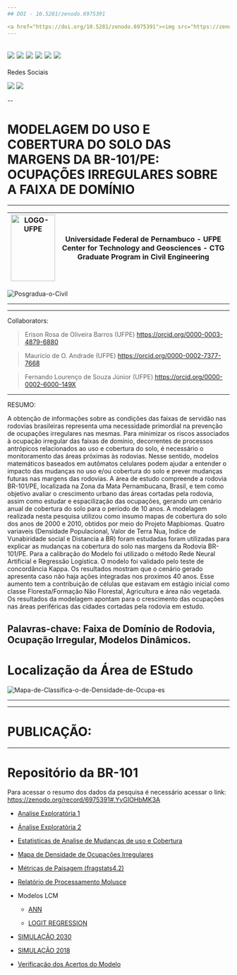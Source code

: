 ```yaml
--- 
## DOI - 10.5281/zenodo.6975391

<a href="https://doi.org/10.5281/zenodo.6975391"><img src="https://zenodo.org/badge/DOI/10.5281/zenodo.6975391.svg" alt="DOI"></a>
---
```

![](https://img.shields.io/github/stars/pandao/editor.md.svg)
![](https://img.shields.io/github/forks/pandao/editor.md.svg)
![](https://img.shields.io/github/tag/pandao/editor.md.svg)
![](https://img.shields.io/github/release/pandao/editor.md.svg)
![](https://img.shields.io/github/issues/pandao/editor.md.svg)
![](https://img.shields.io/bower/v/editor.md.svg)
---


Redes Sociais

![](https://img.shields.io/badge/GitHub-100000?style=for-the-badge&logo=github&logoColor=white)
![](https://img.shields.io/badge/LinkedIn-0077B5?style=for-the-badge&logo=linkedin&logoColor=white)

--

# MODELAGEM DO USO E COBERTURA DO SOLO DAS MARGENS DA BR-101/PE: OCUPAÇÕES IRREGULARES SOBRE A FAIXA DE DOMÍNIO
---

|  <img src="https://i.ibb.co/wBZCHCx/LOGO-UFPE.jpg" alt="LOGO-UFPE" border="0" width="100px" height="150px">  	| Universidade Federal de Pernambuco - UFPE<br>Center for Technology and Geosciences - CTG<br>Graduate Program in Civil Engineering 	|
|---	|---	|
<img src="https://i.ibb.co/7WTyDsP/Posgradua-o-Civil.jpg" alt="Posgradua-o-Civil" border="0">


----

----
Collaborators:

> Erison Rosa de Oliveira Barros (UFPE)  https://orcid.org/0000-0003-4879-6880

> Maurício de O. Andrade (UFPE) https://orcid.org/0000-0002-7377-7668

> Fernando Lourenço de Souza Júnior (UFPE)  https://orcid.org/0000-0002-6000-149X
---



RESUMO:

A obtenção de informações sobre as condições das faixas de servidão nas rodovias brasileiras representa uma necessidade primordial na prevenção de ocupações irregulares nas mesmas. Para minimizar os riscos associados à ocupação irregular das faixas de domínio, decorrentes de processos antrópicos relacionados ao uso e cobertura do solo, é necessário o monitoramento das áreas próximas às rodovias. Nesse sentido, modelos matemáticos baseados em autômatos celulares podem ajudar a entender o impacto das mudanças no uso e/ou cobertura do solo e prever mudanças futuras nas margens das rodovias. A área de estudo compreende a rodovia BR-101/PE, localizada na Zona da Mata Pernambucana, Brasil, e tem como objetivo avaliar o crescimento urbano das áreas cortadas pela rodovia, assim como estudar e espacilização das ocupações, gerando um cenário anual de cobertura do solo para o período de 10 anos. A modelagem realizada nesta pesquisa utilizou como insumo mapas de cobertura do solo dos anos de 2000 e 2010, obtidos por meio do Projeto Mapbiomas. 
Quatro variaveis (Densidade Populacional, Valor de Terra Nua, Indice de Vunabiridade social e Distancia a BR) foram estudadas foram utilizadas para explicar as mudanças na cobertura do solo nas margens da Rodovia BR-101/PE. Para a calibração do Modelo foi utilizado o método Rede Neural Artificial e Regressão Logística. O modelo foi validado pelo teste de concordância Kappa. Os resultados mostram que o cenário gerado apresenta 
caso não haja ações integradas nos proximos 40 anos. Esse aumento tem a contribuição de células que estavam em estágio inicial como classe Floresta/Formação Não Florestal, Agricultura e área não vegetada. Os resultados da modelagem apontam para o crescimento das ocupações nas áreas periféricas das cidades cortadas pela rodovia em estudo.

Palavras-chave: **Faixa de Domínio de Rodovia, Ocupação Irregular, Modelos Dinâmicos.**
---

# Localização da Área de EStudo

<img src="https://i.ibb.co/hxNCGRP/Mapa-de-Classifica-o-de-Densidade-de-Ocupa-es.png" alt="Mapa-de-Classifica-o-de-Densidade-de-Ocupa-es" border="0">


---
----

# PUBLICAÇÃO:

----

# Repositório da BR-101
Para acessar o resumo dos dados da pesquisa é necessário acessar o link: 
https://zenodo.org/record/6975391#.YvGIOHbMK3A

  -  [Analise Exploratória 1](https://colab.research.google.com/github/ErisonBarros/Repositorio_BR101/blob/erison.barros/Analise_Espacial_IVS_10X_Dens.ipynb#scrollTo=7q4keeAROaL4)
  
  -  [Ánalise Exploratória 2](https://colab.research.google.com/drive/1cb3LkKOrTGX4VhI-kQQu7oP1jrdVbmPN?usp=sharing)
  
  -  [Estatisticas de Analise de Mudanças de  uso e Cobertura](https://1drv.ms/x/s!AjO4oAHV5BZul5orJemi1pWkrqoJ0A?e=Jp1ydv)
  - [Mapa de Densidade de Ocupações Irregulares](https://github.com/ErisonBarros/Repositorio_BR101/blob/erison.barros/Mapa%20de%20Classifica%C3%A7%C3%A3o%20de%20Densidade%20de%20Ocupa%C3%A7%C3%B5es.pdf)
  - [Métricas de Paisagem (fragstats4.2)](https://1drv.ms/x/s!AjO4oAHV5BZul5o4o7vNW7ZANvrSIQ?e=bT30wX)
  - [Relatório de Processamento Molusce]()
  
  - Modelos LCM
  
       -  [ANN](https://1drv.ms/u/s!AjO4oAHV5BZul5c3Flg8RLbo22gS-w?e=4Kcoce)
        
       -   [LOGIT REGRESSION](https://1drv.ms/u/s!AjO4oAHV5BZul5k9cfvE8y2k4BTj2Q?e=t0s0Br)
       
       
  - [SIMULAÇÃO 2030](https://youtu.be/aMBKsB62kZo)
  
  - [SIMULAÇÃO 2018](https://clipchamp.com/watch/UAJtLmp2cnm)
  
  - [Verificação dos Acertos do Modelo](https://youtu.be/IcNkzbEiCro)
  
  
  
  
